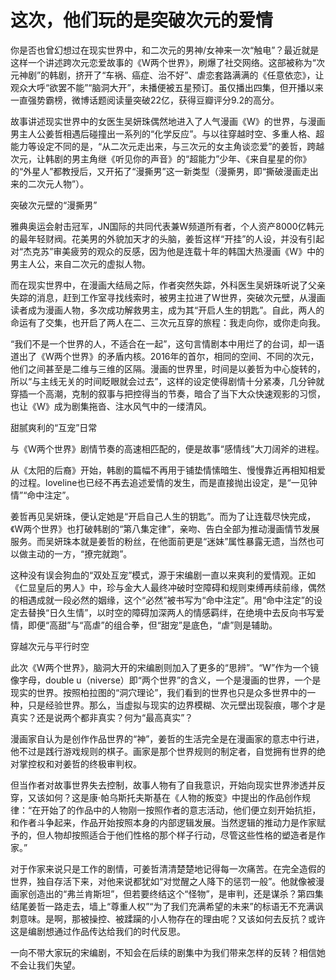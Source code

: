 # 这次，他们玩的是突破次元的爱情

你是否也曾幻想过在现实世界中，和二次元的男神/女神来一次“触电”？最近就是这样一个讲述跨次元恋爱故事的《W两个世界》，刷爆了社交网络。这部被称为“次元神剧”的韩剧，挤开了“车祸、癌症、治不好”、虐恋套路满满的《任意依恋》，让观众大呼“欲罢不能”“脑洞大开”，未播便被五星预订。虽仅播出四集，但开播以来一直强势霸榜，微博话题阅读量突破22亿，获得豆瓣评分9.2的高分。 

故事讲述现实世界中的女医生吴妍珠偶然地进入了人气漫画《W》的世界，与漫画男主人公姜哲相遇后碰撞出一系列的“化学反应”。与以往穿越时空、多重人格、超能力等设定不同的是，“从二次元走出来，与三次元的女主角谈恋爱”的姜哲，跨越次元，让韩剧的男主角继《听见你的声音》的“超能力”少年、《来自星星的你》的“外星人”都教授后，又开拓了“漫撕男”这一新类型（漫撕男，即“撕破漫画走出来的二次元人物”）。 

突破次元壁的“漫撕男” 

雅典奥运会射击冠军，JN国际的共同代表兼W频道所有者，个人资产8000亿韩元的最年轻财阀。花美男的外貌加天才的头脑，姜哲这样“开挂”的人设，并没有引起对“杰克苏”审美疲劳的观众的反感，因为他是连载十年的韩国大热漫画《W》中的男主人公，来自二次元的虚拟人物。 

而在现实世界中，在漫画大结局之际，作者突然失踪，外科医生吴妍珠听说了父亲失踪的消息，赶到工作室寻找线索时，被男主拉进了W世界，突破次元壁，从漫画读者成为漫画人物，多次成功解救男主，成为其“开启人生的钥匙”。自此，两人的命运有了交集，也开启了两人在二、三次元互穿的旅程：我走向你，或你走向我。 

“我们不是一个世界的人，不适合在一起”，这句言情剧本中用烂了的台词，却一语道出了《W两个世界》的矛盾内核。2016年的首尔，相同的空间、不同的次元，他们之间甚至是二维与三维的区隔。漫画的世界里，时间是以姜哲为中心旋转的，所以“与主线无关的时间眨眼就会过去”，这样的设定使得剧情十分紧凑，几分钟就穿插一个高潮，克制的叙事与把控得当的节奏，暗合了当下大众快速观影的习惯，也让《W》成为剧集拖沓、注水风气中的一缕清风。 

甜腻爽利的“互宠”日常 

与《W两个世界》剧情节奏的高速相匹配的，便是故事“感情线”大刀阔斧的进程。 

从《太阳的后裔》开始，韩剧的篇幅不再用于铺垫情愫暗生、慢慢靠近再相知相爱的过程。loveline也已经不再去追述爱情的发生，而是直接抛出设定，是“一见钟情”“命中注定”。 

姜哲再见吴妍珠，便认定她是“开启自己人生的钥匙”。而为了让连载尽快完成，《W两个世界》也打破韩剧的“第八集定律”，亲吻、告白全部为推动漫画情节发展服务。而吴妍珠本就是姜哲的粉丝，在他面前更是“迷妹”属性暴露无遗，当然也可以做主动的一方，“撩完就跑”。 

这种没有误会狗血的“双处互宠”模式，源于宋编剧一直以来爽利的爱情观。正如《仁显皇后的男人》中，珍与金大人最终冲破时空障碍和规则束缚再续前缘，偶然的相遇成就一段必然的姻缘，这个“必然”被书写为“命中注定”。用“命中注定”的设定去替换“日久生情”，以时空的障碍加深两人的情感羁绊，在绝境中去反向书写爱情，即便“高甜”与“高虐”的组合拳，但“甜宠”是底色，“虐”则是辅助。 

穿越次元与平行时空 

此次《W两个世界》，脑洞大开的宋编剧则加入了更多的“思辨”。“W”作为一个镜像字母，double u（niverse）即“两个世界”的含义，一个是漫画的世界，一个是现实的世界。按照柏拉图的“洞穴理论”，我们看到的世界也只是众多世界中的一种，只是经验世界。那么，当虚拟与现实的边界模糊、次元壁出现裂痕，哪个才是真实？还是说两个都非真实？何为“最高真实”？ 

漫画家自认为是创作作品世界的“神”，姜哲的生活完全是在漫画家的意志中行进，他不过是践行游戏规则的棋子。画家是那个世界规则的制定者，自觉拥有世界的绝对掌控权和对姜哲的终极审判权。 

但当作者对故事世界失去控制，故事人物有了自我意识，开始向现实世界渗透并反穿，又该如何？这是康·帕乌斯托夫斯基在《人物的叛变》中提出的作品创作规律：“在开始了的作品中的人物刚一按照作者的意志活动，他们便立刻开始抗拒，和作者斗争起来，作品开始按照本身的内部逻辑发展。当然逻辑的推动力是作家赋予的，但人物却按照适合于他们性格的那个样子行动，尽管这些性格的塑造者是作家。” 

对于作家来说只是工作的剧情，可姜哲清清楚楚地记得每一次痛苦。在完全造假的世界，独自存活下来，对他来说都犹如“对觉醒之人降下的惩罚一般”。他就像被漫画家创造出的“弗兰肯斯坦”，但若要终结这个“怪物”，是审判，还是谋杀？第四集结尾姜哲一路走去，墙上“尊重人权”“为了我们充满希望的未来”的标语无不充满讽刺意味。是啊，那被操控、被蹂躏的小人物存在的理由呢？又该如何去反抗？或许这是编剧想通过作品传达给我们的时代反思。 

一向不带大家玩的宋编剧，不知会在后续的剧集中为我们带来怎样的反转？相信她不会让我们失望。